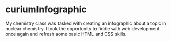 # curiumInfographic
My chemistry class was tasked with creating an infographic about a topic in nuclear chemistry. I took the opportunity to fiddle with web development once again and refresh some basic HTML and CSS skills.
